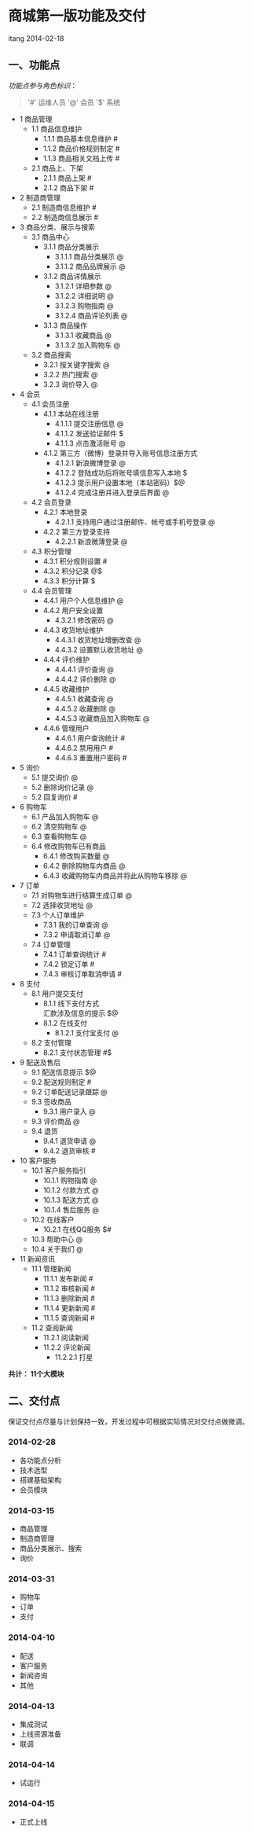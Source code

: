 商城第一版功能及交付
==================

itang 2014-02-18

## 一、功能点
*功能点参与角色标识*：

> '#' 运维人员 '@' 会员 '$' 系统

* 1 商品管理  
    * 1.1 商品信息维护  
        * 1.1.1 商品基本信息维护 #  
        * 1.1.2 商品价格规则制定 #  
        * 1.1.3 商品相关文档上传 #  
    * 2.1 商品上、下架  
      * 2.1.1 商品上架 #  
      * 2.1.2 商品下架 #  
* 2 制造商管理  
    * 2.1 制造商信息维护 #  
    * 2.2 制造商信息展示 #  
* 3 商品分类、展示与搜索  
    * 3.1 商品中心  
       * 3.1.1 商品分类展示  
           * 3.1.1.1 商品分类展示 @  
           * 3.1.1.2 商品品牌展示 @   
       * 3.1.2 商品详情展示  
           * 3.1.2.1 详细参数 @  
           * 3.1.2.2 详细说明 @  
           * 3.1.2.3 购物指南 @  
           * 3.1.2.4 商品评论列表 @  
       * 3.1.3 商品操作  
           * 3.1.3.1 收藏商品 @  
           * 3.1.3.2 加入购物车 @  
    * 3.2 商品搜索  
        * 3.2.1 按关键字搜索 @  
        * 3.2.2 热门搜索 @  
        * 3.2.3 询价导入 @  
* 4 会员  
    * 4.1 会员注册  
        * 4.1.1 本站在线注册  
            * 4.1.1.1 提交注册信息 @  
            * 4.1.1.2 发送验证邮件 $  
            * 4.1.1.3 点击激活账号 @  
        * 4.1.2 第三方（微博）登录并导入账号信息注册方式  
            * 4.1.2.1 新浪微博登录 @
            * 4.1.2.2 登陆成功后将账号填信息写入本地 $  
            * 4.1.2.3 提示用户设置本地（本站密码）$@  
            * 4.1.2.4 完成注册并进入登录后界面 @  
    * 4.2 会员登录  
        * 4.2.1 本地登录  
            * 4.2.1.1 支持用户通过注册邮件、帐号或手机号登录 @  
        * 4.2.2 第三方登录支持  
            * 4.2.2.1 新浪微薄登录 @  
    * 4.3 积分管理  
        * 4.3.1 积分规则设置 #  
        * 4.3.2 积分记录 @$  
        * 4.3.3 积分计算 $  
    * 4.4 会员管理  
        * 4.4.1 用户个人信息维护 @  
        * 4.4.2 用户安全设置  
            * 4.3.2.1 修改密码 @  
        * 4.4.3 收货地址维护  
            * 4.4.3.1 收货地址增删改查 @  
            * 4.4.3.2 设置默认收货地址 @  
        * 4.4.4 评价维护  
            * 4.4.4.1 评价查询 @  
            * 4.4.4.2 评价删除 @  
        * 4.4.5 收藏维护  
            * 4.4.5.1 收藏查询 @  
            * 4.4.5.2 收藏删除 @  
            * 4.4.5.3 收藏商品加入购物车 @  
        * 4.4.6 管理用户  
            * 4.4.6.1 用户查询统计 #  
            * 4.4.6.2 禁用用户 #  
            * 4.4.6.3 重置用户密码 #  
* 5 询价  
    * 5.1 提交询价 @  
    * 5.2 删除询价记录 @  
    * 5.2 回复询价 #  
* 6 购物车  
    * 6.1 产品加入购物车 @  
    * 6.2 清空购物车 @  
    * 6.3 查看购物车 @  
    * 6.4 修改购物车已有商品  
        * 6.4.1 修改购买数量 @  
        * 6.4.2 删除购物车内商品 @  
        * 6.4.3 收藏购物车内商品并将此从购物车移除 @  
* 7 订单  
    * 7.1 对购物车进行结算生成订单 @  
    * 7.2 选择收货地址 @  
    * 7.3 个人订单维护  
        * 7.3.1 我的订单查询 @  
        * 7.3.2 申请取消订单 @  
    * 7.4 订单管理  
        * 7.4.1 订单查询统计 #  
        * 7.4.2 锁定订单 #  
        * 7.4.3 审核订单取消申请 #  
* 8 支付  
    * 8.1 用户提交支付  
        * 8.1.1 线下支付方式  
          汇款涉及信息的提示 $@  
        * 8.1.2 在线支付  
            * 8.1.2.1 支付宝支付 @  
    * 8.2 支付管理  
        * 8.2.1 支付状态管理 #$  
* 9 配送及售后  
    * 9.1 配送信息提示 $@  
    * 9.2 配送规则制定 #  
    * 9.2 订单配送记录跟踪 @  
    * 9.3 签收商品  
        * 9.3.1 用户录入 @  
    * 9.3 评价商品 @  
    * 9.4 退货
        * 9.4.1 退货申请 @  
        * 9.4.2 退货审核 #  
* 10 客户服务  
    * 10.1 客户服务指引  
        * 10.1.1 购物指南 @   
        * 10.1.2 付款方式 @  
        * 10.1.3 配送方式 @  
        * 10.1.4 售后服务 @  
    * 10.2 在线客户  
        * 10.2.1 在线QQ服务 $#  
    * 10.3 帮助中心 @  
    * 10.4 关于我们 @  
* 11 新闻资讯  
    * 11.1 管理新闻  
        * 11.1.1 发布新闻 #  
        * 11.1.2 审核新闻 #  
        * 11.1.3 删除新闻 #  
        * 11.1.4 更新新闻 #  
        * 11.1.5 查询新闻 #  
    * 11.2 查阅新闻  
        * 11.2.1 阅读新闻  
        * 11.2.2 评论新闻  
            * 11.2.2.1 打星  

**共计： 11个大模块**

## 二、交付点

保证交付点尽量与计划保持一致，开发过程中可根据实际情况对交付点做微调。

### 2014-02-28

* 各功能点分析
* 技术选型
* 搭建基础架构
* 会员模块

### 2014-03-15

* 商品管理
* 制造商管理
* 商品分类展示、搜索
* 询价

### 2014-03-31

* 购物车
* 订单
* 支付

### 2014-04-10
* 配送
* 客户服务
* 新闻咨询
* 其他

### 2014-04-13

* 集成测试
* 上线资源准备
* 联调

### 2014-04-14
* 试运行

### 2014-04-15
* 正式上线

